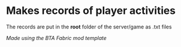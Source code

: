 <h1>Makes records of player activities</h1>



The records are put in the **root** folder of the server/game as .txt files


*Made using the BTA Fabric mod template*
